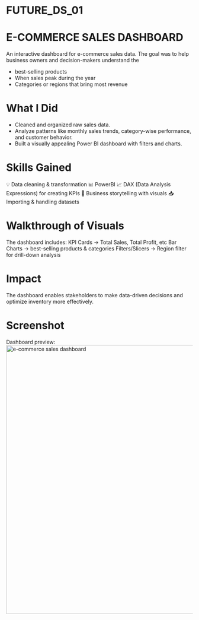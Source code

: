 # FUTURE_DS_01 
# E-COMMERCE SALES DASHBOARD
An interactive dashboard for e-commerce sales data. The goal was to help business owners and decision-makers understand the
- best-selling products
- When sales peak during the year
- Categories or regions that bring most revenue

# What I Did
- Cleaned and organized raw sales data.
- Analyze patterns like monthly sales trends, category-wise performance, and customer behavior.
- Built a visually appealing Power BI dashboard with filters and charts.

# Skills Gained
💡 Data cleaning & transformation
📊 PowerBI
📈 DAX (Data Analysis Expressions) for creating KPIs
🛒 Business storytelling with visuals
📥 Importing & handling datasets

# Walkthrough of Visuals
The dashboard includes:
KPI Cards → Total Sales, Total Profit, etc
Bar Charts → best-selling products & categories
Filters/Slicers → Region filter for drill-down analysis

# Impact
The dashboard enables stakeholders to make data-driven decisions and optimize inventory more effectively.

# Screenshot
Dashboard preview:
<img width="1270" height="725" alt="e-commerce sales dashboard" src="https://github.com/user-attachments/assets/74649472-0d09-4ec4-9bec-58dda087c57c" />
